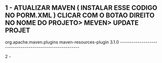
1 - ATUALIZAR MAVEN ( INSTALAR ESSE CODIGO NO PORM.XML )
CLICAR COM O BOTAO DIREITO NO NOME DO PROJETO>
MEVEN> UPDATE PROJET
---------------------------------------------------------
<plugin>
	<groupId>org.apache.maven.plugins</groupId>
	<artifactId>maven-resources-plugin</artifactId>
	<version>3.1.0</version> <!--$NO-MVN-MAN-VER$ -->
</plugin>
---------------------------------------------------------

2 - 